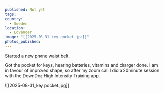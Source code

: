 ```yaml
---
published: Not yet
tags:
country:
  - Sweden
location:
  - Lövånger
image: "[[2025-08-31_key pocket.jpg]]"
photos_pubished:
---
```

Started a new phone waist belt.

Got the pocket for keys, hearing batteries, vitamins and charger done.
I am in favour of improved shape, so after my zoom call I did a 20minute session with the DownDog High Intensity Training app.

![[2025-08-31_key pocket.jpg]]
